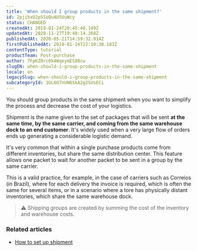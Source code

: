 ```yaml
---
title: 'When should I group products in the same shipment?'
id: 2pjihxU2pSSoQuAUSUuWcy
status: CHANGED
createdAt: 2019-01-24T20:45:40.149Z
updatedAt: 2020-11-27T19:40:14.268Z
publishedAt: 2020-05-21T14:59:32.914Z
firstPublishedAt: 2019-01-24T22:10:38.183Z
contentType: tutorial
productTeam: Post-purchase
author: 7FpKZ0rc6k4WqeymES80cw
slugEN: when-should-i-group-products-in-the-same-shipment
locale: en
legacySlug: when-should-i-group-products-in-the-same-shipment
subcategoryId: 1UL6Q7nUN6SkA2g2SUsECi
---
```


You should group products in the same shipment when you want to simplify the process and decrease the cost of your logistics.

Shipment is the name given to the set of packages that will be sent __at the same time, by the same carrier, and coming from the same warehouse dock to an end customer__. It's widely used when a very large flow of orders ends up generating a considerable logistic demand.

It's very common that within a single purchase products come from different inventories, but share the same distribution center. This feature allows one packet to wait for another packet to be sent in a group by the same carrier.

This is a valid practice, for example, in the case of carriers such as Correios (in Brazil), where for each delivery the invoice is required, which is often the same for several items, or in a scenario where a tore has physically distant inventories, which share the same warehouse dock.

>⚠️ Shipping groups are created by summing the cost of the inventory and warehouse costs.

### Related articles
- [How to set up shipment](https://help.vtex.com/en/tutorial/como-funciona-a-remessa?locale=en)
